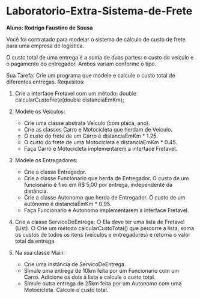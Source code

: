 # Laboratorio-Extra-Sistema-de-Frete

**Aluno: Rodrigo Faustino de Sousa**

Você foi contratado para modelar o sistema de cálculo de custo de frete para uma empresa
de logística. 

O custo total de uma entrega é a soma de duas partes: o custo do veículo e o
pagamento do entregador. Ambos variam conforme o tipo.

Sua Tarefa: Crie um programa que modele e calcule o custo total de diferentes
entregas.
Requisitos:

1. Crie a interface Fretavel com um método: double
calcularCustoFrete(double distanciaEmKm);

2. Modele os Veículos:
    * Crie uma classe abstrata Veiculo (com placa, ano).
    * Crie as classes Carro e Motocicleta que herdam de Veiculo.
    * O custo do frete de um Carro é distanciaEmKm * 1.25.
    * O custo do frete de uma Motocicleta é distanciaEmKm * 0.45.
    * Faça Carro e Motocicleta implementarem a interface Fretavel.

3. Modele os Entregadores:

    * Crie a classe Entregador.
    * Crie a classe Funcionario que herda de Entregador. O custo de um funcionário é fixo em R$ 5,00 por entrega, independente da distância.
    * Crie a classe Autonomo que herda de Entregador. O custo de um autônomo é distanciaEmKm * 0.95.
    * Faça Funcionario e Autonomo implementarem a interface Fretavel.

4. Crie a classe ServicoDeEntrega:
○ Ela deve ter uma lista de Fretavel (List<Fretavel>).
○ Crie um método calcularCustoTotal() que percorre a lista, soma os
custos de todos os itens (veículos e entregadores) e retorna o valor total da
entrega.
5. Na sua classe Main:
    * Crie uma instância de ServicoDeEntrega.
    * Simule uma entrega de 10km feita por um Funcionario com um Carro.
Adicione os dois à lista e calcule o custo total.
    * Simule outra entrega de 25km feita por um Autonomo com uma Motocicleta. Calcule o custo total.